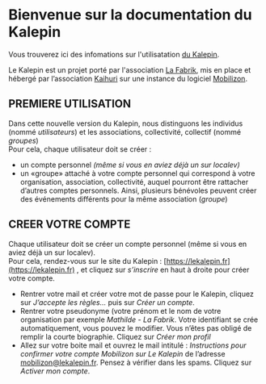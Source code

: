 # Bienvenue sur la documentation du Kalepin

Vous trouverez ici des infomations sur l'utilisatation [du Kalepin](https://lekalepin.fr/).

Le Kalepin est un projet porté par l'association [La Fabrik](https://lafabrik-moly.fr/), mis en place et hébergé par l’association [Kaihuri](https://keskonfai.fr/) sur une instance du logiciel [Mobilizon](https://joinmobilizon.org/fr/).

## PREMIERE UTILISATION
Dans cette nouvelle version du Kalepin, nous distinguons les individus (nommé _utilisateurs_) et les associations, collectivité, collectif (nommé _groupes_)  
Pour cela, chaque utilisateur doit se créer : 
- un compte personnel _(même si vous en aviez déjà un sur localev)_
- un «groupe» attaché à votre compte personnel qui correspond à votre organisation, association, collectivité, auquel pourront être rattacher d’autres comptes personnels. Ainsi, plusieurs bénévoles peuvent créer des événements différents pour la même association (_groupe_)

## CREER VOTRE COMPTE
Chaque utilisateur doit se créer un compte personnel (même si vous en aviez déjà un sur localev).   
Pour cela, rendez-vous sur le site du Kalepin : [https://lekalepin.fr](https://lekalepin.fr) , et cliquez sur _s’inscrire_ en haut à droite pour créer votre compte.

- Rentrer votre mail et créer votre mot de passe pour le Kalepin, cliquez sur _J’accepte les règles..._ puis sur _Créer un compte_.
- Rentrer votre pseudonyme (votre prénom et le nom de votre organisation par exemple _Mathilde - La Fabrik_. Votre identifiant se crée automatiquement, vous pouvez le modifier. Vous n’êtes pas obligé de remplir la courte biographie. Cliquez sur _Créer mon profil_
- Allez sur votre boite mail et ouvrez le mail intitulé : _Instructions pour confirmer votre compte Mobilizon sur Le Kalepin_ de l’adresse mobilizon@lekalepin.fr. Pensez à vérifier dans les spams. Cliquez sur _Activer mon compte_.


